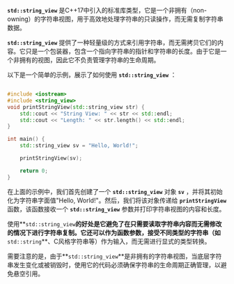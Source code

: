 

**`std::string_view`** 是C++17中引入的标准库类型，它是一个非拥有（non-owning）的字符串视图，用于高效地处理字符串的只读操作，而无需复制字符串数据。

**`std::string_view`** 提供了一种轻量级的方式来引用字符串，而无需拷贝它们的内容。它只是一个包装器，包含一个指向字符串的指针和字符串的长度。由于它是一个非拥有的视图，因此它不负责管理字符串的生命周期。

以下是一个简单的示例，展示了如何使用 **`std::string_view`** ：

```c++

#include <iostream>
#include <string_view>
void printStringView(std::string_view str) {
    std::cout << "String View: " << str << std::endl;
    std::cout << "Length: " << str.length() << std::endl;
}

int main() {
    std::string_view sv = "Hello, World!";

    printStringView(sv);

    return 0;
}

```

在上面的示例中，我们首先创建了一个 **`std::string_view`** 对象 **`sv`** ，并将其初始化为字符串字面值"Hello, World!"。然后，我们将该对象传递给 **`printStringView`** 函数，该函数接收一个 **`std::string_view`** 参数并打印字符串视图的内容和长度。

使用**`std::string_view`**的好处是它避免了在只需要读取字符串内容而无需修改的情况下进行字符串复制。它还可以作为函数参数，接受不同类型的字符串（如**`std::string`**、C风格字符串等）作为输入，而无需进行显式的类型转换。

需要注意的是，由于**`std::string_view`**是非拥有的字符串视图，当底层字符串发生变化或被销毁时，使用它的代码必须确保字符串的生命周期正确管理，以避免悬空引用。